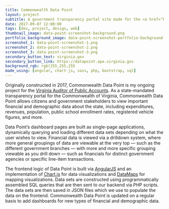 ```yaml
---
title: Commonwealth Data Point
layout: project
subtitle: A government transparency portal site made for the <a href="http://www.apa.virginia.gov/">Virginia Auditor of Public Accounts</a>. The site houses both financial and demographic data collected by the APA for the state of Virginia.
date: 2017-09-07 12:00:00
tags: [dev, project, design, web]
thumbnail_image: data-point-screenshot-background.png
portfolio_background_image: data-point-screenshot-portfolio-background.png
screenshot_1: data-point-screenshot-1.png
screenshot_2: data-point-screenshot-2.png
screenshot_3: data-point-screenshot-3.png
secondary_button_text: virginia.gov
secondary_button_link: https://datapoint.apa.virginia.gov
background_rgb: rgb(255,255,255
made_using: [angular, chart-js, sass, php, bootstrap, sql]
---
```

Originally constructed in 2017, Commonwealth Data Point is my ongoing project for the [Virginia Auditor of Public Accounts](http://www.apa.virginia.gov/). As a state-mandated transparency portal for the Commonwealth of Virginia, Commonwealth Data Point allows citizens and government stakeholders to view important financial and demographic data about the state, including expenditures, revenues, population, public school enrollment rates, registered vehicle figures, and more.

Data Point’s dashboard pages are built as single-page applications, dynamically querying and loading different data sets depending on what the user wishes to view. Financial data is viewed via a drilldown system, where more general groupings of data are viewable at the very top — such as the different government branches — with more and more specific grouping viewable as you drill down — such as financials for distinct government agencies or specific line-item transactions.

The frontend logic of Data Point is built via [AngularJS](https://angularjs.org/) and an implementation of [Chart.js](https://www.chartjs.org/) for data visualizations and [DataMaps](https://datamaps.github.io/) for mapping visualizations. Data sets are constructed using programmatically assembled SQL queries that are then sent to our backend via PHP scripts. The data sets are then saved in JSON files which we use to populate the data on the frontend. Commonwealth Data Point is updated on a regular basis to add dashboards for new types of financial and demographic data.